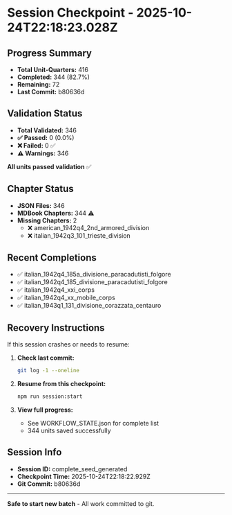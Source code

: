 # Session Checkpoint - 2025-10-24T22:18:23.028Z

## Progress Summary

- **Total Unit-Quarters:** 416
- **Completed:** 344 (82.7%)
- **Remaining:** 72
- **Last Commit:** b80636d

## Validation Status

- **Total Validated:** 346
- **✅ Passed:** 0 (0.0%)
- **❌ Failed:** 0 ✅
- **⚠️ Warnings:** 346

**All units passed validation** ✅

## Chapter Status

- **JSON Files:** 346
- **MDBook Chapters:** 344 ⚠️
- **Missing Chapters:** 2
  - ❌ american_1942q4_2nd_armored_division
  - ❌ italian_1942q3_101_trieste_division

## Recent Completions

- ✅ italian_1942q4_185a_divisione_paracadutisti_folgore
- ✅ italian_1942q4_185_divisione_paracadutisti_folgore
- ✅ italian_1942q4_xxi_corps
- ✅ italian_1942q4_xx_mobile_corps
- ✅ italian_1943q1_131_divisione_corazzata_centauro

## Recovery Instructions

If this session crashes or needs to resume:

1. **Check last commit:**
   ```bash
   git log -1 --oneline
   ```

2. **Resume from this checkpoint:**
   ```bash
   npm run session:start
   ```

3. **View full progress:**
   - See WORKFLOW_STATE.json for complete list
   - 344 units saved successfully

## Session Info

- **Session ID:** complete_seed_generated
- **Checkpoint Time:** 2025-10-24T22:18:22.929Z
- **Git Commit:** b80636d

---

**Safe to start new batch** - All work committed to git.
